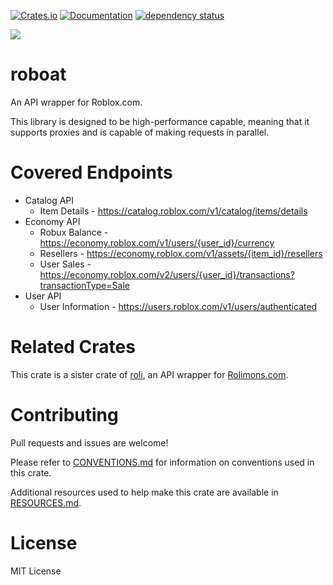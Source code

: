 [![Crates.io](https://img.shields.io/crates/v/roboat.svg)](https://crates.io/crates/roboat)
[![Documentation](https://docs.rs/roboat/badge.svg)](https://docs.rs/roboat/)
[![dependency status](https://deps.rs/repo/github/chloe-woahie/roboat/status.svg)](https://deps.rs/repo/github/chloe-woahie/roboat)

[![](https://dcbadge.vercel.app/api/server/QmBEgPaFSD)](https://discord.gg/QmBEgPaFSD)

# roboat
An API wrapper for Roblox.com.

This library is designed to be high-performance capable, meaning that it supports proxies
and is capable of making requests in parallel.

# Covered Endpoints
* Catalog API
    - Item Details - <https://catalog.roblox.com/v1/catalog/items/details>
* Economy API
    - Robux Balance - <https://economy.roblox.com/v1/users/{user_id}/currency>
    - Resellers - <https://economy.roblox.com/v1/assets/{item_id}/resellers>
    - User Sales - <https://economy.roblox.com/v2/users/{user_id}/transactions?transactionType=Sale>
* User API
    - User Information - <https://users.roblox.com/v1/users/authenticated>

# Related Crates
This crate is a sister crate of [roli](https://crates.io/crates/roli), an API wrapper for [Rolimons.com](https://www.rolimons.com/).

# Contributing
Pull requests and issues are welcome! 

Please refer to [CONVENTIONS.md](CONVENTIONS.md) for information on conventions used in this crate.

Additional resources used to help make this crate are available in [RESOURCES.md](RESOURCES.md).

# License
MIT License
